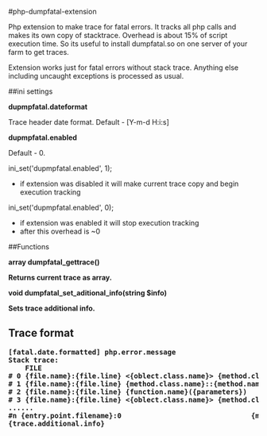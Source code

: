 #php-dumpfatal-extension

Php extension to make trace for fatal errors.
It tracks all php calls and makes its own copy of stacktrace.
Overhead is about 15% of script execution time. So its useful
to install dumpfatal.so on one server of your farm to get traces.

Extension works just for fatal errors without stack trace.
Anything else including uncaught exceptions is processed as usual.

##ini settings

<b>dupmpfatal.dateformat</b>

Trace header date format. Default - [Y-m-d H:i:s]

<b>dupmpfatal.enabled</b>

Default - 0.

ini_set('dupmpfatal.enabled', 1);<br>
 - if extension was disabled it will make current trace copy and begin execution tracking

ini_set('dupmpfatal.enabled', 0);<br>
 - if extension was enabled it will stop execution tracking<br>
 - after this overhead is ~0

##Functions


<b>array dumpfatal_gettrace()<b>

Returns current trace as array.

<b>void dumpfatal_set_aditional_info(string $info)<b>

Sets trace additional info. 

## Trace format

<pre>
[fatal.date.formatted] php.error.message
Stack trace:
    FILE                                                                            LINE
# 0 {file.name}:{file.line} &lt;{oblect.class.name}&gt; {method.class.name}->{method.name}({parameters})
# 1 {file.name}:{file.line} {method.class.name}::{method.name}({parameters)
# 2 {file.name}:{file.line} {function.name}({parameters})
# 3 {file.name}:{file.line} &lt;{oblect.class.name}&gt; {method.class.name}->{method.name}({parameters})
......
#n {entry.point.filename}:0                               {main}
{trace.additional.info}
</pre>